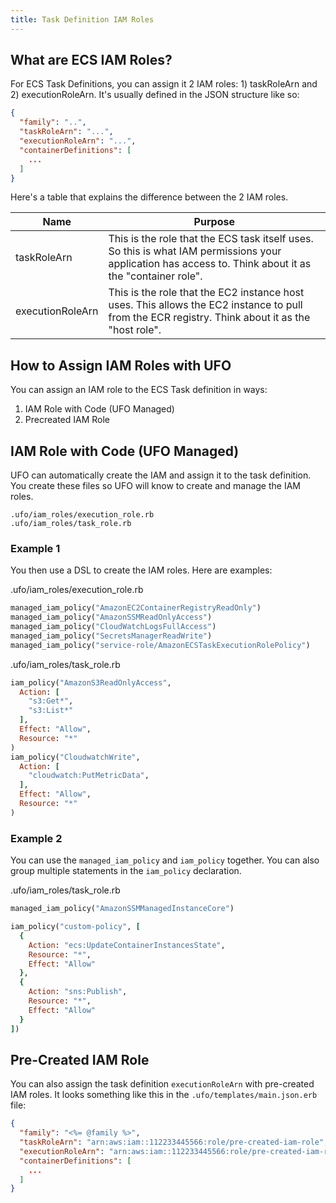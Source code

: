 ```yaml
---
title: Task Definition IAM Roles
---
```


## What are ECS IAM Roles?

For ECS Task Definitions, you can assign it 2 IAM roles: 1) taskRoleArn and 2) executionRoleArn. It's usually defined in the JSON structure like so:

```json
{
  "family": "..",
  "taskRoleArn": "...",
  "executionRoleArn": "...",
  "containerDefinitions": [
    ...
  ]
}
```

Here's a table that explains the difference between the 2 IAM roles.

Name | Purpose
--- | ---
taskRoleArn | This is the role that the ECS task itself uses. So this is what IAM permissions your application has access to. Think about it as the "container role".
executionRoleArn | This is the role that the EC2 instance host uses. This allows the EC2 instance to pull from the ECR registry. Think about it as the "host role".

## How to Assign IAM Roles with UFO

You can assign an IAM role to the ECS Task definition in ways:

1. IAM Role with Code (UFO Managed)
2. Precreated IAM Role

## IAM Role with Code (UFO Managed)

UFO can automatically create the IAM and assign it to the task definition. You create these files so UFO will know to create and manage the IAM roles.

    .ufo/iam_roles/execution_role.rb
    .ufo/iam_roles/task_role.rb

### Example 1

You then use a DSL to create the IAM roles. Here are examples:

.ufo/iam_roles/execution_role.rb

```ruby
managed_iam_policy("AmazonEC2ContainerRegistryReadOnly")
managed_iam_policy("AmazonSSMReadOnlyAccess")
managed_iam_policy("CloudWatchLogsFullAccess")
managed_iam_policy("SecretsManagerReadWrite")
managed_iam_policy("service-role/AmazonECSTaskExecutionRolePolicy")
```

.ufo/iam_roles/task_role.rb

```ruby
iam_policy("AmazonS3ReadOnlyAccess",
  Action: [
    "s3:Get*",
    "s3:List*"
  ],
  Effect: "Allow",
  Resource: "*"
)
iam_policy("CloudwatchWrite",
  Action: [
    "cloudwatch:PutMetricData",
  ],
  Effect: "Allow",
  Resource: "*"
)
```

### Example 2

You can use the `managed_iam_policy` and `iam_policy` together. You can also group multiple statements in the `iam_policy` declaration.

.ufo/iam_roles/task_role.rb

```ruby
managed_iam_policy("AmazonSSMManagedInstanceCore")

iam_policy("custom-policy", [
  {
    Action: "ecs:UpdateContainerInstancesState",
    Resource: "*",
    Effect: "Allow"
  },
  {
    Action: "sns:Publish",
    Resource: "*",
    Effect: "Allow"
  }
])
```

## Pre-Created IAM Role

You can also assign the task definition `executionRoleArn` with pre-created IAM roles. It looks something like this in the `.ufo/templates/main.json.erb` file:

```json
{
  "family": "<%= @family %>",
  "taskRoleArn": "arn:aws:iam::112233445566:role/pre-created-iam-role",
  "executionRoleArn": "arn:aws:iam::112233445566:role/pre-created-iam-role",
  "containerDefinitions": [
    ...
  ]
}
```

